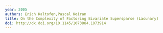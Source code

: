 ```yaml
---
year: 2005
authors: Erich Kaltofen,Pascal Koiran
title: On the Complexity of Factoring Bivariate Supersparse (Lacunary) Polynomials
doi: http://dx.doi.org/10.1145/1073884.1073914
---
```

